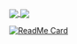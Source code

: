 <a href="https://github.com/AlBannaTechno/">
  <img align="center" src="https://github-readme-stats.vercel.app/api?username=AlBannaTechno&count_private=true&include_all_commits=false&show_icons=true&include_all_commits&bg_color=30,e96443,904e95&title_color=fff&text_color=fff&hide=contribs,prs" />
</a>
<a href="https://github.com/AlBannaTechno/">
  <img align="center" src="https://github-readme-stats.vercel.app/api/top-langs/?username=AlBannaTechno&count_private=true&bg_color=30,e96443,904e95&title_color=fff&text_color=fff&layout=compact" />
</a>

[![ReadMe Card](https://github-readme-stats.vercel.app/api/pin/?username=AlBannaTechno-Archive&repo=AlBannaDesigner-OpenGL)](https://github.com/AlBannaTechno-Archive/AlBannaDesigner-OpenGL)
